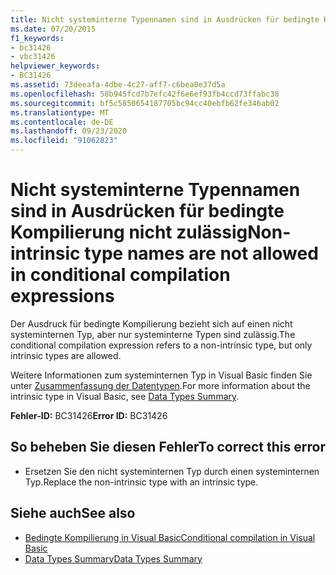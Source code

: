 ```yaml
---
title: Nicht systeminterne Typennamen sind in Ausdrücken für bedingte Kompilierung nicht zulässig
ms.date: 07/20/2015
f1_keywords:
- bc31426
- vbc31426
helpviewer_keywords:
- BC31426
ms.assetid: 73deeafa-4dbe-4c27-aff7-c6bea0e37d5a
ms.openlocfilehash: 58b945fcd7b7efc42f6e6ef93fb4ccd73ffabc38
ms.sourcegitcommit: bf5c5850654187705bc94cc40ebfb62fe346ab02
ms.translationtype: MT
ms.contentlocale: de-DE
ms.lasthandoff: 09/23/2020
ms.locfileid: "91062823"
---
```

# <a name="non-intrinsic-type-names-are-not-allowed-in-conditional-compilation-expressions"></a><span data-ttu-id="540ba-102">Nicht systeminterne Typennamen sind in Ausdrücken für bedingte Kompilierung nicht zulässig</span><span class="sxs-lookup"><span data-stu-id="540ba-102">Non-intrinsic type names are not allowed in conditional compilation expressions</span></span>

<span data-ttu-id="540ba-103">Der Ausdruck für bedingte Kompilierung bezieht sich auf einen nicht systeminternen Typ, aber nur systeminterne Typen sind zulässig.</span><span class="sxs-lookup"><span data-stu-id="540ba-103">The conditional compilation expression refers to a non-intrinsic type, but only intrinsic types are allowed.</span></span>  
  
 <span data-ttu-id="540ba-104">Weitere Informationen zum systeminternen Typ in Visual Basic finden Sie unter [Zusammenfassung der Datentypen](../language-reference/keywords/data-types-summary.md).</span><span class="sxs-lookup"><span data-stu-id="540ba-104">For more information about the intrinsic type in Visual Basic, see [Data Types Summary](../language-reference/keywords/data-types-summary.md).</span></span>  
  
 <span data-ttu-id="540ba-105">**Fehler-ID:** BC31426</span><span class="sxs-lookup"><span data-stu-id="540ba-105">**Error ID:** BC31426</span></span>  
  
## <a name="to-correct-this-error"></a><span data-ttu-id="540ba-106">So beheben Sie diesen Fehler</span><span class="sxs-lookup"><span data-stu-id="540ba-106">To correct this error</span></span>  
  
- <span data-ttu-id="540ba-107">Ersetzen Sie den nicht systeminternen Typ durch einen systeminternen Typ.</span><span class="sxs-lookup"><span data-stu-id="540ba-107">Replace the non-intrinsic type with an intrinsic type.</span></span>  
  
## <a name="see-also"></a><span data-ttu-id="540ba-108">Siehe auch</span><span class="sxs-lookup"><span data-stu-id="540ba-108">See also</span></span>

- [<span data-ttu-id="540ba-109">Bedingte Kompilierung in Visual Basic</span><span class="sxs-lookup"><span data-stu-id="540ba-109">Conditional compilation in Visual Basic</span></span>](../programming-guide/program-structure/conditional-compilation.md)
- [<span data-ttu-id="540ba-110">Data Types Summary</span><span class="sxs-lookup"><span data-stu-id="540ba-110">Data Types Summary</span></span>](../language-reference/keywords/data-types-summary.md)
